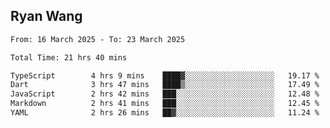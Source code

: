 ## Ryan Wang

<!--START_SECTION:waka-->

```txt
From: 16 March 2025 - To: 23 March 2025

Total Time: 21 hrs 40 mins

TypeScript        4 hrs 9 mins    ████▓░░░░░░░░░░░░░░░░░░░░   19.17 %
Dart              3 hrs 47 mins   ████▒░░░░░░░░░░░░░░░░░░░░   17.49 %
JavaScript        2 hrs 42 mins   ███░░░░░░░░░░░░░░░░░░░░░░   12.48 %
Markdown          2 hrs 41 mins   ███░░░░░░░░░░░░░░░░░░░░░░   12.45 %
YAML              2 hrs 26 mins   ██▓░░░░░░░░░░░░░░░░░░░░░░   11.24 %
```

<!--END_SECTION:waka-->
